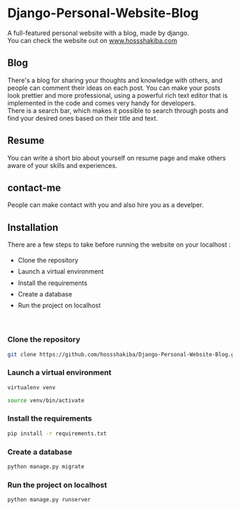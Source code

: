 # Django-Personal-Website-Blog
A full-featured personal website with a blog, made by django.
<br>You can check the website out on www.hossshakiba.com
## Blog
There's a blog for sharing your thoughts and knowledge with others, and people can comment their ideas on each post.
You can make your posts look prettier and more professional, using a powerful rich text editor that is implemented in the code and comes very handy for developers.
<br>There is a search bar, which makes it possible to search through posts and find your desired ones based on their title and text.
<br>
## Resume
You can write a short bio about yourself on resume page and make others aware of your skills and experiences.
## contact-me
People can make contact with you and also hire you as a develper.

## Installation
There are a few steps to take before running the website on your localhost :
<ul style="line-height:180%">
  <li>Clone the repository</li>
  <li>Launch a virtual environment</li>
  <li>Install the requirements</li>
  <li>Create a database</li>
  <li>Run the project on localhost</li>
</ul>
<br>

### Clone the repository

```bash
git clone https://github.com/hossshakiba/Django-Personal-Website-Blog.git
```
### Launch a virtual environment

```bash
virtualenv venv
```
```bash
source venv/bin/activate
```
### Install the requirements
```bash
pip install -r requirements.txt
```

### Create a database

```bash
python manage.py migrate
```
### Run the project on localhost

```bash
python manage.py runserver
```



